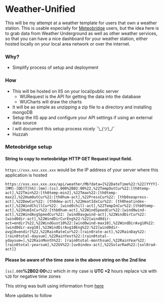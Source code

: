 
# Weather-Unified

This will be my attempt at a weather template for users that own a weather station.
This is usable especially for [Meteobridge](https://www.meteobridge.com/) users, but the idea here is to grab data 
from Weather Underground as well as other weather services, so that
you can have a nice dashboard for your weather station, either hosted locally
on your local area network or over the internet.
  
### Why?
 - Simplify process of setup and deployment
### How
- This will be hosted on IIS on your local/public server
	- WURequest is the API for getting the data into the database 
	- WUCharts will draw the charts 
- It will be as simple as unzipping a zip file to a directory and installing mongoDB
- Setup the IIS app and configure your API settings if using an external data source
- I will document this setup process nicely  ¯\\_(ツ)\_/¯
- Huzzah
 
### Meteobridge setup 

#### String to copy to meteobridge HTTP GET Request input field.
`https://xxx.xxx.xxx.xxx` would be the IP address of your server where this application is hosted

`https://xxx.xxx.xxx.xxx/api/weather/Mb?data={%22DateTime%22:%22[YYYY]-[MM]-[DD]T[hh]:[mm]:[ss].000%2B02:00%22,%22TempOutCur%22:[th0temp-act],%22Tmin%22:[th0temp-min2],%22Tmax%22:[th0temp-max2],%22HumOutCur%22:[th0hum-act],%22PressCur%22: [thb0seapress-act],%22DewCur%22: [th0dew-act],%22HeatIdxCur%22: [th0heatindex-act],%22WindChillCur%22: [wind0chill-act],%22TempInCur%22:[thb0temp-act],%22HumInCur%22:[thb0hum-act],%22WindSpeedCur%22:[wind0wind-act],%22WindAvgSpeedCur%22: [wind0avgwind-act],%22WindDirCur%22:[wind0dir-act],%22WindDirCurEng%22:%22[wind0dir-act=endir]%22,%22WindGust10%22:[wind0wind-max10],%22WindDirAvg10%22:[wind0dir-avg10],%22WindDirAvg10Eng%22:%22[wind0dir-avg10=endir]%22,%22RainRateCur%22:[rain0rate-act],%22RainDay%22:[rain0total-daysum],%22RainYest%22:[rain0total-ydaysum=],%22RainMonth%22: [rain0total-monthsum],%22RainYear%22:[rain0total-yearsum],%22UV%22:[uv0index-act],%22SolarRad%22:[sol0rad-act]}`

#### Please be aware of the time zone in the above string on the 2nd line 

`[ss].000`**%2B02:00**`%22` which in my case is **UTC +2** hours replace `%2B` with `%2D` for negative time zones

This string was built using information from [here](https://www.meteobridge.com/wiki/index.php/Templates)

More updates to follow 
